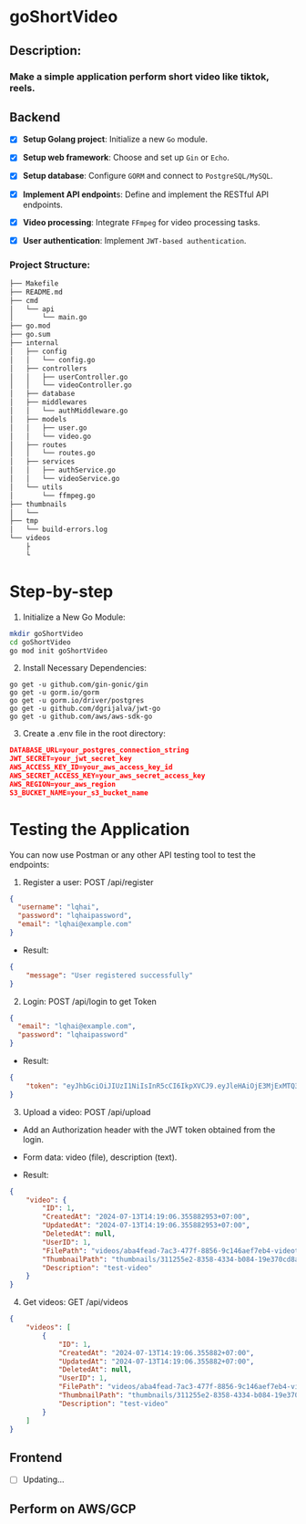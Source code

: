 # goShortVideo
## Description:

### Make a simple application perform short video like tiktok, reels.

## Backend

- [x] **Setup Golang project**: Initialize a new `Go` module.

- [x] **Setup web framework**: Choose and set up `Gin` or `Echo`.

- [x] **Setup database**: Configure `GORM` and connect to `PostgreSQL/MySQL`.

- [x] **Implement API endpoint**s: Define and implement the RESTful API endpoints.

- [x] **Video processing**: Integrate `FFmpeg` for video processing tasks.

- [x] **User authentication**: Implement `JWT-based authentication`.

### Project Structure:
```bash
├── Makefile
├── README.md
├── cmd
│   └── api
│       └── main.go
├── go.mod
├── go.sum
├── internal
│   ├── config
│   │   └── config.go
│   ├── controllers
│   │   ├── userController.go
│   │   └── videoController.go
│   ├── database
│   ├── middlewares
│   │   └── authMiddleware.go
│   ├── models
│   │   ├── user.go
│   │   └── video.go
│   ├── routes
│   │   └── routes.go
│   ├── services
│   │   ├── authService.go
│   │   └── videoService.go
│   └── utils
│       └── ffmpeg.go
├── thumbnails
│   └── 
├── tmp
│   └── build-errors.log
└── videos
    ├
    └ 
```
# Step-by-step
1. Initialize a New Go Module:
```bash
mkdir goShortVideo
cd goShortVideo
go mod init goShortVideo
```

2. Install Necessary Dependencies:
```
go get -u github.com/gin-gonic/gin
go get -u gorm.io/gorm
go get -u gorm.io/driver/postgres
go get -u github.com/dgrijalva/jwt-go
go get -u github.com/aws/aws-sdk-go
```

3. Create a .env file in the root directory:
```json
DATABASE_URL=your_postgres_connection_string
JWT_SECRET=your_jwt_secret_key
AWS_ACCESS_KEY_ID=your_aws_access_key_id
AWS_SECRET_ACCESS_KEY=your_aws_secret_access_key
AWS_REGION=your_aws_region
S3_BUCKET_NAME=your_s3_bucket_name

```

# Testing the Application

You can now use Postman or any other API testing tool to test the endpoints:

1. Register a user: POST /api/register

```json
{
  "username": "lqhai",
  "password": "lqhaipassword",
  "email": "lqhai@example.com"
}
```
- Result:
```json
{
    "message": "User registered successfully"
}
```

2. Login: POST /api/login to get Token
```json
{
  "email": "lqhai@example.com",
  "password": "lqhaipassword"
}

```
- Result:
```json
{
    "token": "eyJhbGciOiJIUzI1NiIsInR5cCI6IkpXVCJ9.eyJleHAiOjE3MjExMTQ3OTcsInVzZXJJRCI6Mn0.UGISVctHE3uHta-GtUTdxbuh2Hi-dAolxlo81AN7Eo0"
}
```
3. Upload a video: POST /api/upload

- Add an Authorization header with the JWT token obtained from the login.
- Form data: video (file), description (text).

- Result:
```json
{
    "video": {
        "ID": 1,
        "CreatedAt": "2024-07-13T14:19:06.355882953+07:00",
        "UpdatedAt": "2024-07-13T14:19:06.355882953+07:00",
        "DeletedAt": null,
        "UserID": 1,
        "FilePath": "videos/aba4fead-7ac3-477f-8856-9c146aef7eb4-videotest.mp4",
        "ThumbnailPath": "thumbnails/311255e2-8358-4334-b084-19e370cd8a8b-thumbnail.png",
        "Description": "test-video"
    }
}
```

4. Get videos: GET /api/videos
```json
{
    "videos": [
        {
            "ID": 1,
            "CreatedAt": "2024-07-13T14:19:06.355882+07:00",
            "UpdatedAt": "2024-07-13T14:19:06.355882+07:00",
            "DeletedAt": null,
            "UserID": 1,
            "FilePath": "videos/aba4fead-7ac3-477f-8856-9c146aef7eb4-videotest.mp4",
            "ThumbnailPath": "thumbnails/311255e2-8358-4334-b084-19e370cd8a8b-thumbnail.png",
            "Description": "test-video"
        }
    ]
}
```
## Frontend

- [ ] Updating...

## Perform on AWS/GCP